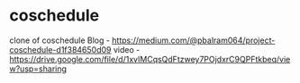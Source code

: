 # coschedule
clone of coschedule 
Blog - https://medium.com/@pbalram064/project-coschedule-d1f384650d09
video - https://drive.google.com/file/d/1xvIMCqsQdFtzwey7POjdxrC9QPFtkbeq/view?usp=sharing

